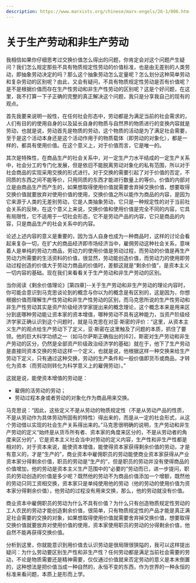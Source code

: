 ```yaml
---
description: https://www.marxists.org/chinese/marx-engels/26-1/006.htm
---
```


# 关于生产劳动和非生产劳动

我相信如果你仔细思考过交换价值怎么得出的问题，你肯定会对这个问题产生疑问？我们怎么规定那些不具有物质规定性劳动的价值标准，也是由无差别的人类劳动，即抽象劳动决定的吗？那么这个抽象劳动怎么定量呢？怎么划分这种简单劳动和复杂劳动的区别呢？由此，又会有疑问，不具有物质规定性劳动是否有价值呢？是不是根据价值而存在生产性劳动和非生产性劳动的区别呢？这是个好问题，在这里，我不打算一下子正确的完整的真正解决这个问题，我只是分享我自己的现有的观点。

首先我要来说明一般性，在任何社会形态中，劳动都是为满足当前的社会需求的，人们有目的的使用自身的以及延长自身的物质与自然界的物质进行的变换内容就是劳动，也就是说，劳动首先是物质的劳动，这个物质的活动是为了满足社会需要，至于是这个活动本身还是这个活动作用于的物质载体（即劳动的对象化），都是一样的，都具有使用价值。在这个意义上，对于价值而言，它是唯一的。

其次是特殊性，在商品生产的社会关系中，对一定生产力水平结成的一定生产关系中，社会分工的专门化发展，但是依旧不能脱离劳动对象化的私有范围，所以对于社会商品的实现采用交换的形式进行。对于交换的需要引起了对于价值的否定，不同质的东西之间不能等价，只用同质的东西才能进行数量上的等价。价值的内部对立是由商品生产而产生的，如果想取得使用价值就需要舍弃掉交换价值，想要取得交换价值就要放弃对使用价值的使用，交换价值之所以能作为商品的内容，是因为它来源于人类的无差别劳动，它是人类抽象劳动，它只是一种规定性的对于当前社会关系的反映，在这个意义上来说，交换价值和使用价值是完全不同的内容，它具有局限性，它不适用于一切社会形态，它不是劳动产品的内容，它只是商品的内容，只是商品生产的社会关系中的内容。

论述上述内容的意义是重要的，因为当人自身也成为一种商品时，这样的讨论会看起来复杂一切，在扩大的商品经济即市场经济当中，雇佣劳动这种社会关系，意味着人是单纯的劳动力商品，劳动力的使用价值是劳动过程，而劳动的价值是再生产劳动力所需要的生活资料的价值，很显然，劳动能创造价值，而劳动力的使用即劳动过程创造的价值大于劳动力商品的价值时，差额这就是“剩余价值”，是资本主义一切内容的基础。现在我们来看看关于生产劳动和非生产劳动的区别。

当你阅读《剩余价值理论》\[第四章]--关于生产劳动和非生产劳动的理论内容时，你可能会意识到马克思谈论到的概念与你以为的概念是有区别的，这是因为，你想根据价值而理解生产性劳动和非生产性劳动的区别，而马克思所说的生产性劳动和非生产性劳动其实是资产阶级经济学家提出来的概念理论，这个概念本来是用来区分到底哪种劳动能让资本家的资本增值，哪种劳动不具有这种能力，当资产阶级经济学家正确认识到这个问题时，就是马克思在对亚·斯密的评价：“这里，从资本主义生产的观点给生产劳动下了定义，亚·斯密在这里触及了问题的本质，抓住了要领。他的巨大科学功绩之一（如马尔萨斯正确指出的\[62]，斯密对生产劳动和非生产劳动的区分，仍然是全部资产阶级政治经济学的基础）就在于，他下了生产劳动是直接同资本交换的劳动这样一个定义，也就是说，他根据这样一种交换来给生产劳动下定义，只有通过这种交换，劳动的生产条件和一般价值即货币或商品，才转化为资本（而劳动则转化为科学意义上的雇佣劳动）。”

这就是说，能使资本增值的劳动是：

* 雇佣的活劳动的劳动；
* 劳动过程本身或者劳动的对象化作为商品用来交换。

马克思说：“因此，这些定义不是从劳动的物质规定性（不是从劳动产品的性质，不是从劳动作为具体劳动所固有的特性）得出来的，而是从一定的社会形式，从这个劳动借以实现的社会生产关系得出来的。”马克思很明确的说明，生产劳动和非生产劳动的定义“始终是从货币所有者、资本家的角度来区分的，不是从劳动者的角度来区分的”，它是资本主义社会当中对劳动的定义内容，生产性和非生产性都是相对的，对于资本来说，能使资本增值，能使得资本家获得剩余价值的劳动，才是有意义的，才是“生产的”，商业资本中雇佣职员的劳动能使商业资本家获得从产业资本家分得剩余价值，职员的劳动是“生产的”，但是职员的劳动并没有使得商品的价值增加，他的劳动是资本主义生产范围中的“必要的”劳动而已，进一步提问，职员的劳动创造的价值是多少呢？既然他的劳动不为商品价值添加一个增额，既然他的劳动只同工资相交换，资本家只是单纯使用他的劳动（他的劳动的使用价值为资本家分得剩余价值），他劳动的过程没有用来交换，那么，他的劳动就没有价值。

商业资本中雇佣职员的劳动为什么不具有价值？为什么只有创造物质规定性劳动的工人农民的劳动才能创造剩余价值，很简单，只有物质规定性的产品才能是真正满足社会需要的交换的对象，如果想取得使用价值就需要舍弃掉交换价值，想要取得交换价值就要放弃对使用价值的使用，资本家使用职员的劳动的分得剩余价值，他自然不能再获得交换价值。

分析到这里，你就能意识到用价值去认识劳动是很局限很狭隘的，我可以这样提出疑问：为什么劳动要区别生产性和非生产性？任何劳动都是满足当前社会需要的劳动，不论是物质需要还是精神需要，仅仅通过价值就来否定劳动的意义是本末倒置的，这种想法是把价值当成一种自然的，永恒不变的东西，作为世界的一种永恒的标准来看问题，本质上是形而上学。
